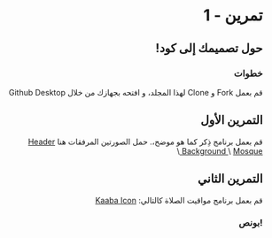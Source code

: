 <div dir="rtl">

#  تمرين - 1
## حول تصميمك إلى كود! 
### خطوات 
 قم بعمل Fork و Clone لهذا المجلد، و افتحه بجهازك من خلال Github Desktop 


## التمرين الأول
قم بعمل برنامج ذِكر كما هو موضح،. حمل الصورتين المرفقات هنا
<a href="https://user-images.githubusercontent.com/8784343/102280076-86ad6e80-3f3d-11eb-87c1-c6d59b121c01.png"> Header</a> \
<a href="https://user-images.githubusercontent.com/8784343/102280078-87de9b80-3f3d-11eb-81dc-9082f6826e2c.png"> Background </a> \ 
<a href="https://user-images.githubusercontent.com/8784343/102280079-890fc880-3f3d-11eb-9e36-45a81a1a0aa9.png"> Mosque </a> \ 



## التمرين الثاني
قم بعمل برنامج مواقيت الصلاة كالتالي: 
<a href="https://user-images.githubusercontent.com/8784343/102280064-83b27e00-3f3d-11eb-932a-2f95817bc898.png"> Kaaba Icon<a>

### !بونص 

</div>

